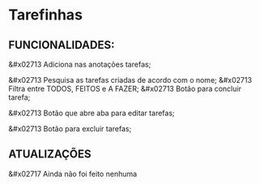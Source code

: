 # Tarefinhas
 

 

## FUNCIONALIDADES: 

&#x02713 Adiciona nas anotações tarefas; 

&#x02713 Pesquisa as tarefas criadas de acordo com o nome; 
&#x02713 Filtra entre TODOS, FEITOS e A FAZER; 
&#x02713 Botão para concluir tarefa; 

&#x02713 Botão que abre aba para editar tarefas; 

&#x02713 Botão para excluir tarefas; 

## ATUALIZAÇÕES 
 
&#x02717 Ainda não foi feito nenhuma 
